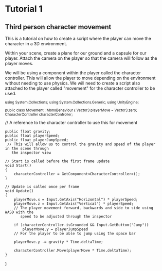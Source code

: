 # Tutorial 1
## Third person character movement

This is a tutorial on how to create a script where the player can move the character in a 3D environment.


Within your scene, create a plane for our ground and a capsule for our player. Attach the camera on the player so that the camera will follow as the player moves.

We will be using a component within the player called the character controller. This will allow the player to move depending on the environment without needing to use physics. We will need to create a script also attached to the player called "movement" for the character controller to be used.

<sub>
using System.Collections;
using System.Collections.Generic;
using UnityEngine;

public class Movement : MonoBehaviour
{
    Vector3 playerMove = Vector3.zero;
    CharacterController characterController;
  
  </sub>
    // A reference to the character controller to use this for movement

    public float gravity;
    public float playerSpeed;
    public float playerJumpSpeed;
     // This will allow us to control the gravity and speed of the player in the scene through    
       the inspector view

    // Start is called before the first frame update
    void Start()
    {
        characterController = GetComponent<CharacterController>();
    }

    // Update is called once per frame
    void Update()
    {
        playerMove.x = Input.GetAxis("Horizontal") * playerSpeed;
        playerMove.z = Input.GetAxis("Vertical") * playerSpeed;
        // The player movement forward, backwards and side to side using WASD with the 
           speed to be adjusted through the inspector

        if (characterController.isGrounded && Input.GetButton("Jump"))
            playerMove.y = playerJumpSpeed
        // For the player to be able to jump using the space bar 

        playerMove.y -= gravity * Time.deltaTime;

        characterController.Move(playerMove * Time.deltaTime);
    }
}

